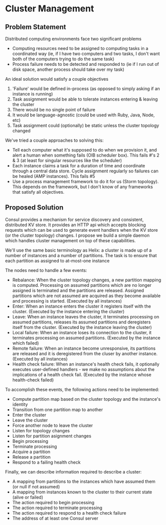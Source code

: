 # Cluster Management

## Problem Statement

Distributed computing environments face two significant problems

* Computing resources need to be assigned to computing tasks in a coordinated way (ie, if I have two computers and two tasks, I don't want both of the computers trying to do the same task)
* Process failure needs to be detected and responded to (ie if I run out of disk space, another process should take over my task)

An ideal solution would satisfy a couple objectives

1. 'Failure' would be defined in-process (as opposed to simply asking if an instance is running)
2. Task assignment would be able to tolerate instances entering & leaving the cluster
3. There would be no single point of failure
4. It would be language-agnostic (could be used with Ruby, Java, Node, etc)
5. Task assignment could (optionally) be static unless the cluster topology changed

We've tried a couple approaches to solving this:

* Tell each computer what it's supposed to do when we provision it, and alert a human when something fails (OIB scheduler box).  This fails #'s 2 & 3 (at least for singular resources like the scheduler)
* Each instance claims a task for a duration of time and coordinate through a central data store.  Cycle assignment regularly so failures can be healed (AMP instances).  This fails #5
* Use a process management framework to do it for us (Storm topology).  This depends on the framework, but I don't know of any frameworks that satisfy all objectives.


## Proposed Solution

Consul provides a mechanism for service discovery and consistent, distributed KV store.  It provides an HTTP api which accepts blocking requests which can be used to generate event handlers when the KV store (or the cluster topology) changes.  I propose we build a simple daemon which handles cluster management on top of these capabilities.

We'll use the same basic terminology as Helix: a cluster is made up of a number of instances and a number of partitions.  The task is to ensure that each partition as assigned to at-most-one instance

The nodes need to handle a few events:
* Rebalance: When the cluster topology changes, a new partition mapping is computed.  Processing on assumed partitions which are no longer assigned is terminated and the partitions are released.  Assigned partitions which are not assumed are acquired as they become available and processing is started. (Executed by all instances)
* Enter: When an instance enters the cluster it registers itself with the cluster. (Executed by the instance entering the cluster)
* Leave: When an instance leaves the cluster, it terminates processing on assumed partitions, releases its assumed partitions and deregisters itself from the cluster. (Executed by the instance leaving the cluster)
* Local failure: When an instance loses its connection to the cluster, it terminates processing on assumed partitions. (Executed by the instance which failed)
* Remote failure: When an instance become unresponsive, its partitions are released and it is deregistered from the cluser by another instance. (Executed by all instances)
* Health check failure: When an instance's health check fails, it optionally executes user-defined handlers - we make no assumptions about the implications of a health check fail. (Executed by the instance whose health-check failed)


To accomplish these events, the following actions need to be implemented:
* Compute partition map based on the cluster topology and the instance's identity
* Transition from one partition map to another
* Enter the cluster
* Leave the cluster
* Force another node to leave the cluster
* Listen for topology changes
* Listen for partition asignment changes
* Begin processing
* Terminate processing
* Acquire a partition
* Release a partition
* Respond to a failing health check

Finally, we can describe information required to describe a cluster:
* A mapping from partitions to the instances which have assumed them (or null if not assumed)
* A mapping from instances known to the cluster to their current state (alive or failed)
* The action required to begin processing
* The action required to terminate processing
* The action required to respond to a health check failure
* The address of at least one Consul server

